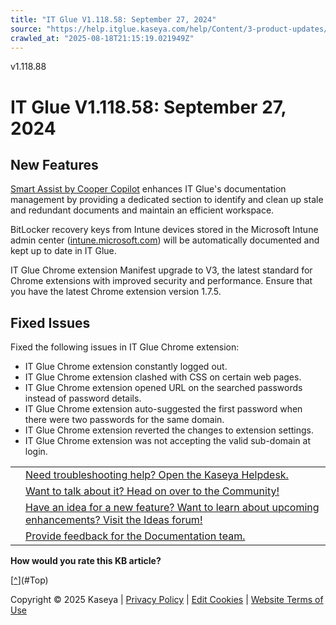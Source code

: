 ```yaml
---
title: "IT Glue V1.118.58: September 27, 2024"
source: "https://help.itglue.kaseya.com/help/Content/3-product-updates/it-glue-release-notes/V1.118.56%20-%202024-09-15.htm"
crawled_at: "2025-08-18T21:15:19.021949Z"
---
```


v1.118.88

# IT Glue V1.118.58: September 27, 2024

## New Features

[Smart Assist by Cooper Copilot](../../1-admin/getting-started/Smart-Assist-by-IT-Glue-Copilot.html) enhances IT Glue's documentation management by providing a dedicated section to identify and clean up stale and redundant documents and maintain an efficient workspace.

BitLocker recovery keys from Intune devices stored in the Microsoft Intune admin center ([intune.microsoft.com](https://intune.microsoft.com/)) will be automatically documented and kept up to date in IT Glue.

IT Glue Chrome extension Manifest upgrade to V3, the latest standard for Chrome extensions with improved security and performance. Ensure that you have the latest Chrome extension version 1.7.5.

## Fixed Issues

Fixed the following issues in IT Glue Chrome extension:

* IT Glue Chrome extension constantly logged out.
* IT Glue Chrome extension clashed with CSS on certain web pages.
* IT Glue Chrome extension opened URL on the searched passwords instead of password details.
* IT Glue Chrome extension auto-suggested the first password when there were two passwords for the same domain.
* IT Glue Chrome extension reverted the changes to extension settings.
* IT Glue Chrome extension was not accepting the valid sub-domain at login.

|  |  |
| --- | --- |
|  | [Need troubleshooting help? Open the Kaseya Helpdesk.](https://helpdesk.kaseya.com/) |
|  | [Want to talk about it? Head on over to the Community!](https://community.kaseya.com/it-operations) |
|  | [Have an idea for a new feature? Want to learn about upcoming enhancements? Visit the Ideas forum!](https://community.kaseya.com/ideas/categories/ITGlue-ideas-portal) |
|  | [Provide feedback for the Documentation team.](javascript:(function()%7BSendLinkByMail()%3B%7D)()%3B) |

**How would you rate this KB article?**

[[^](#Top)](#Top)

Copyright © 2025 Kaseya | [Privacy Policy](https://www.kaseya.com/legal/kaseya-privacy-statement/) | [Edit Cookies](#) | [Website Terms of Use](https://www.kaseya.com/legal/website-terms-of-use/)
